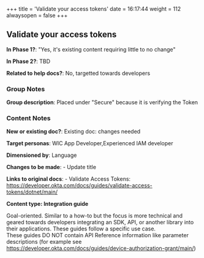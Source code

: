 +++
title = 'Validate your access tokens'
date = 16:17:44
weight = 112
alwaysopen = false
+++

## Validate your access tokens

**In Phase 1?**: "Yes, it's existing content requiring little to no change"

**In Phase 2?**: TBD

**Related to help docs?**: No, targetted towards developers


### Group Notes

**Group description**: Placed under "Secure" because it is verifying the Token

### Content Notes

**New or existing doc?**: Existing doc: changes needed

**Target personas**: WIC App Developer,Experienced IAM developer

**Dimensioned by**: Language

**Changes to be made**: - Update title

**Links to original docs**: - Validate Access Tokens: https://developer.okta.com/docs/guides/validate-access-tokens/dotnet/main/

**Content type: Integration guide**

Goal-oriented. Similar to a how-to but the focus is more technical and geared towards developers integrating an SDK, API, or another library into their applications. 
These guides follow a specific use case.  
These guides DO NOT contain API Reference information like parameter descriptions (for example see https://developer.okta.com/docs/guides/device-authorization-grant/main/)


